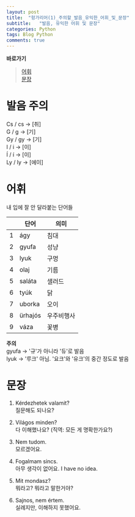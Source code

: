 ```yaml
---
layout: post
title:  "헝가리어(1)_주의할_발음_유익한_어휘_및_문장"
subtitle:   "발음, 유익한 어휘 및 문장"
categories: Python
tags: Blog Python   
comments: true
---
```


**바로가기**          
>[어휘](#어휘)          
[문장](#문장)     


# 발음 주의         
       
Cs / cs -> [취]         
G / g -> [기]           
Gy / gy -> [기]          
I / i -> [이]           
Í / í -> [이]          
Ly / ly -> [에이]            


# 어휘     

내 입에 잘 안 달라붙는 단어들     

|  | **단어** | **의미** |         
| ------ | ------ | ------ |     
|1|ágy|침대|       
|2|gyufa| 성냥|          
|3|lyuk| 구멍|          
|4|olaj| 기름|        
|5|saláta| 샐러드|        
|6|tyúk| 닭|         
|7|uborka| 오이|       
|8|ürhajós| 우주비행사|     
|9|váza| 꽃병|          

**주의**       
gyufa -> '규'가 아니라 '듀'로 발음          
lyuk -> '루크' 아님. '요크'와 '유크'의 중간 정도로 발음            


# 문장     

1. Kérdezhetek valamit?       
질문해도 되나요?       

2. Világos minden?        
다 이해했나요? (직역: 모든 게 명확한가요?)       

3. Nem tudom.    
모르겠어요.     

4. Fogalmam sincs.  
아무 생각이 없어요. I have no idea.     

5. Mit mondasz?       
뭐라고? 뭐라고 말한거야?          

6. Sajnos, nem értem.     
실례지만, 이해하지 못했어요.            
